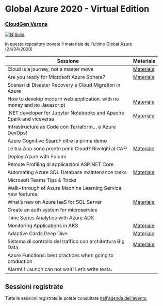 # Global Azure 2020 - Virtual Edition
### [CloudGen Verona](http://cloudgen.it)

[![N|Solid](https://cloudgen.it/wp-content/uploads/2020/04/GlobalAzure-1-1536x864.png)](logo)

In questo repository trovate il materiale dell'ultimo Global Azure (24/04/2020)

| Sessione | Materiale |
| ------ | ------ |
| Cloud is a journey, not a master move | [Materiale][LinkPresentazioneIniziale] |
| Are you ready for Microsoft Azure Sphere? | [Materiale][LinkSphere] |
| Scenari di Disaster Recovery e Cloud Migration in Azure |  |
| How to develop modern web application, with no money and no Javascript | [Materiale][LinkNoMoney] |
| .NET developer for Jupyter Notebooks and Apache Spark and viceversa | [Materiale][LinkJupiter] |
| Infrastructure as Code con Terraform… e Azure DevOps! |  |
| Azure Cognitive Search oltre la prima demo |  |
| Le tua App sono pronte per il Cloud? Rivolgiti al CAF! | [Materiale][LinkCAF] |
| Deploy Azure with Pulumi |  |
| Remote Profiling di applicazioni ASP.NET Core |  |
| Automating Azure SQL Database maintenance tasks | [Materiale][LinkAKS] |
| Microsoft Teams Tips & Tricks |  |
| Walk-through of Azure Machine Learning Service new features |  |
| What’s new on Azure IaaS for SQL Server | [Materiale][LinkIaaSforSQL] |
| Create an auth system for microservice |   |
| Time Series Analytics with Azure ADX |  |
| Monitoring Applications in AKS | [Materiale][LinkAKS] |
| Adaptive Cards Deep Dive | [Materiale][LinkAdaptiveCard] |
| Sistema di controllo del traffico con architettura Big Data | [Materiale][LinkBigData] |
| Azure Functions: best practices when going to production |  |
| Alarm!!! Launch can not wait! Let’s write tests. |  |

   [LinkPresentazioneIniziale]: <https://github.com/anbened/PresentationsAndCodeSamples/blob/master/2020/GlobalAzure/Cloud_is_a_journey.pdf>
   [LinkNoMoney]: <https://www.slideshare.net/atosato86/how-to-develop-modern-web-application-with-no-money-and-no-javascript>
   [LinkSphere]: <https://www.slideshare.net/mircovanini1/are-you-ready-for-microsoft-azure-sphere>
   [LinkJupiter]: <https://www.slideshare.net/marco.parenzan/net-developer-for-jupyter-notebook-and-apache-spark-and-viceversa-232581234>
   [LinkTerraform]: <https://github.com/cloudgenverona/GlobalAzure2020/tree/master/Terraform>
   [LinkCAF]: <https://www.slideshare.net/dpcons/le-tue-app-sono-pronte-per-il-cloud-rivolgiti-al-caf>
   [LinkIaaSforSQL]: <https://github.com/cloudgenverona/GlobalAzure2020/tree/master/IaaSforSQL>
   [LinkAKS]: <https://www.slideshare.net/GiulianoLatini1/monitoring-applications-in-aks>
   [LinkAdaptiveCard]: <https://github.com/cloudgenverona/GlobalAzure2020/tree/master/AdaptiveCardsDeepDive>
   [LinkBigData]: <https://www.slideshare.net/marpoz/real-time-analytics-infrastructure-with-azure>

## Sessioni registrate
Tutte le sessioni registrate le potete consultare [nell'agenda dell'evento](https://cloudgen.it/global-azure-2020/).

